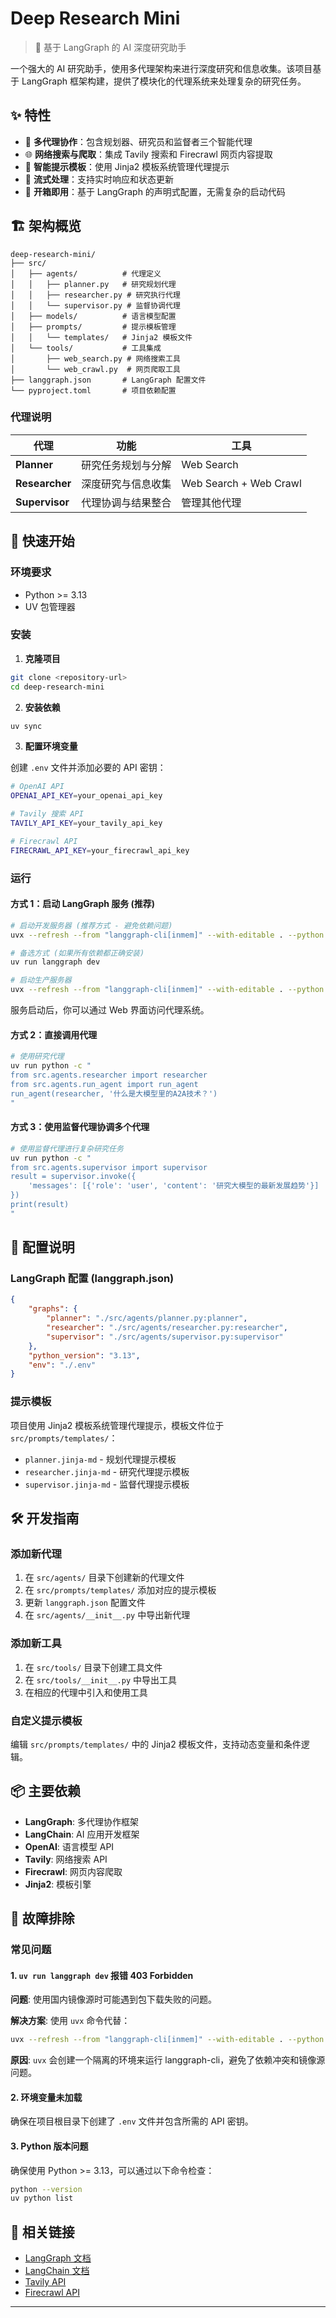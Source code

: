 # Deep Research Mini

> 🔬 基于 LangGraph 的 AI 深度研究助手

一个强大的 AI 研究助手，使用多代理架构来进行深度研究和信息收集。该项目基于 LangGraph 框架构建，提供了模块化的代理系统来处理复杂的研究任务。

## ✨ 特性

- 🤖 **多代理协作**：包含规划器、研究员和监督者三个智能代理
- 🌐 **网络搜索与爬取**：集成 Tavily 搜索和 Firecrawl 网页内容提取
- 📝 **智能提示模板**：使用 Jinja2 模板系统管理代理提示
- 🔄 **流式处理**：支持实时响应和状态更新
- 🚀 **开箱即用**：基于 LangGraph 的声明式配置，无需复杂的启动代码

## 🏗️ 架构概览

```
deep-research-mini/
├── src/
│   ├── agents/          # 代理定义
│   │   ├── planner.py   # 研究规划代理
│   │   ├── researcher.py # 研究执行代理  
│   │   └── supervisor.py # 监督协调代理
│   ├── models/          # 语言模型配置
│   ├── prompts/         # 提示模板管理
│   │   └── templates/   # Jinja2 模板文件
│   └── tools/           # 工具集成
│       ├── web_search.py # 网络搜索工具
│       └── web_crawl.py  # 网页爬取工具
├── langgraph.json       # LangGraph 配置文件
└── pyproject.toml       # 项目依赖配置
```

### 代理说明

| 代理 | 功能 | 工具 |
|------|------|------|
| **Planner** | 研究任务规划与分解 | Web Search |
| **Researcher** | 深度研究与信息收集 | Web Search + Web Crawl |
| **Supervisor** | 代理协调与结果整合 | 管理其他代理 |

## 🚀 快速开始

### 环境要求

- Python >= 3.13
- UV 包管理器

### 安装

1. **克隆项目**
```bash
git clone <repository-url>
cd deep-research-mini
```

2. **安装依赖**
```bash
uv sync
```

3. **配置环境变量**

创建 `.env` 文件并添加必要的 API 密钥：

```bash
# OpenAI API
OPENAI_API_KEY=your_openai_api_key

# Tavily 搜索 API  
TAVILY_API_KEY=your_tavily_api_key

# Firecrawl API
FIRECRAWL_API_KEY=your_firecrawl_api_key
```

### 运行

#### 方式 1：启动 LangGraph 服务 (推荐)

```bash
# 启动开发服务器 (推荐方式 - 避免依赖问题)
uvx --refresh --from "langgraph-cli[inmem]" --with-editable . --python 3.13 langgraph dev --allow-blocking

# 备选方式 (如果所有依赖都正确安装)
uv run langgraph dev

# 启动生产服务器
uvx --refresh --from "langgraph-cli[inmem]" --with-editable . --python 3.13 langgraph up
```

服务启动后，你可以通过 Web 界面访问代理系统。

#### 方式 2：直接调用代理

```bash
# 使用研究代理
uv run python -c "
from src.agents.researcher import researcher
from src.agents.run_agent import run_agent
run_agent(researcher, '什么是大模型里的A2A技术？')
"
```

#### 方式 3：使用监督代理协调多个代理

```bash
# 使用监督代理进行复杂研究任务
uv run python -c "
from src.agents.supervisor import supervisor
result = supervisor.invoke({
    'messages': [{'role': 'user', 'content': '研究大模型的最新发展趋势'}]
})
print(result)
"
```

## 🔧 配置说明

### LangGraph 配置 (langgraph.json)

```json
{
    "graphs": {
        "planner": "./src/agents/planner.py:planner",
        "researcher": "./src/agents/researcher.py:researcher", 
        "supervisor": "./src/agents/supervisor.py:supervisor"
    },
    "python_version": "3.13",
    "env": "./.env"
}
```

### 提示模板

项目使用 Jinja2 模板系统管理代理提示，模板文件位于 `src/prompts/templates/`：

- `planner.jinja-md` - 规划代理提示模板
- `researcher.jinja-md` - 研究代理提示模板  
- `supervisor.jinja-md` - 监督代理提示模板

## 🛠️ 开发指南

### 添加新代理

1. 在 `src/agents/` 目录下创建新的代理文件
2. 在 `src/prompts/templates/` 添加对应的提示模板
3. 更新 `langgraph.json` 配置文件
4. 在 `src/agents/__init__.py` 中导出新代理

### 添加新工具

1. 在 `src/tools/` 目录下创建工具文件
2. 在 `src/tools/__init__.py` 中导出工具
3. 在相应的代理中引入和使用工具

### 自定义提示模板

编辑 `src/prompts/templates/` 中的 Jinja2 模板文件，支持动态变量和条件逻辑。

## 📦 主要依赖

- **LangGraph**: 多代理协作框架
- **LangChain**: AI 应用开发框架
- **OpenAI**: 语言模型 API
- **Tavily**: 网络搜索 API
- **Firecrawl**: 网页内容爬取
- **Jinja2**: 模板引擎

## 🔧 故障排除

### 常见问题

#### 1. `uv run langgraph dev` 报错 403 Forbidden

**问题**: 使用国内镜像源时可能遇到包下载失败的问题。

**解决方案**: 使用 `uvx` 命令代替：
```bash
uvx --refresh --from "langgraph-cli[inmem]" --with-editable . --python 3.13 langgraph dev --allow-blocking
```

**原因**: `uvx` 会创建一个隔离的环境来运行 langgraph-cli，避免了依赖冲突和镜像源问题。

#### 2. 环境变量未加载

确保在项目根目录下创建了 `.env` 文件并包含所需的 API 密钥。

#### 3. Python 版本问题

确保使用 Python >= 3.13，可以通过以下命令检查：
```bash
python --version
uv python list
```

## 🔗 相关链接

- [LangGraph 文档](https://langchain-ai.github.io/langgraph/)
- [LangChain 文档](https://python.langchain.com/)
- [Tavily API](https://tavily.com/)
- [Firecrawl API](https://firecrawl.dev/)

---